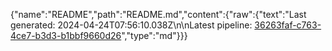 {"name":"README","path":"README.md","content":{"raw":{"text":"Last generated: 2024-04-24T07:56:10.038Z\n\nLatest pipeline: [36263faf-c763-4ce7-b3d3-b1bbf9660d26](/pipeline/36263faf-c763-4ce7-b3d3-b1bbf9660d26)","type":"md"}}}